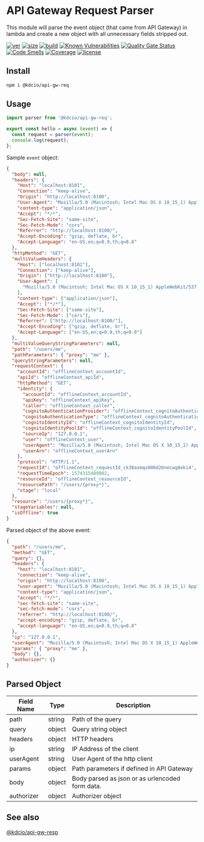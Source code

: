 # API Gateway Request Parser

This module will parse the event object (that came from API Gateway) in lambda and create a new object with all unnecessary fields stripped out.

[![ver](https://img.shields.io/npm/v/@kdcio/api-gw-req)](https://www.npmjs.com/package/@kdcio/api-gw-req) [![size](https://badgen.net/bundlephobia/minzip/@kdcio/api-gw-req)](https://bundlephobia.com/result?p=@kdcio/api-gw-req) [![build](https://img.shields.io/github/workflow/status/kdcio/api-gw-req/build)](https://github.com/kdcio/api-gw-req/actions?query=workflow%3Abuild) [![Known Vulnerabilities](https://snyk.io/test/github/kdcio/api-gw-req/badge.svg?targetFile=package.json)](https://snyk.io/test/github/kdcio/api-gw-req?targetFile=package.json) [![Quality Gate Status](https://sonarcloud.io/api/project_badges/measure?project=kdcio_api-gw-req&metric=alert_status)](https://sonarcloud.io/dashboard?id=kdcio_api-gw-req) [![Code Smells](https://sonarcloud.io/api/project_badges/measure?project=kdcio_api-gw-req&metric=code_smells)](https://sonarcloud.io/dashboard?id=kdcio_api-gw-req) [![Coverage](https://sonarcloud.io/api/project_badges/measure?project=kdcio_api-gw-req&metric=coverage)](https://sonarcloud.io/dashboard?id=kdcio_api-gw-req) [![license](https://img.shields.io/github/license/kdcio/api-gw-req)](https://github.com/kdcio/api-gw-req/blob/master/LICENSE)

## Install

```bash
npm i @kdcio/api-gw-req
```

## Usage

```js
import parser from '@kdcio/api-gw-req';

export const hello = async (event) => {
  const request = parser(event);
  console.log(request);
};
```

Sample `event` object:

```json
{
  "body": null,
  "headers": {
    "Host": "localhost:8101",
    "Connection": "keep-alive",
    "Origin": "http://localhost:8100",
    "User-Agent": "Mozilla/5.0 (Macintosh; Intel Mac OS X 10_15_1) AppleWebKit/537.36 (KHTML, like Gecko) Chrome/78.0.3904.97 Safari/537.36",
    "content-type": "application/json",
    "Accept": "*/*",
    "Sec-Fetch-Site": "same-site",
    "Sec-Fetch-Mode": "cors",
    "Referrer": "http://localhost:8100/",
    "Accept-Encoding": "gzip, deflate, br",
    "Accept-Language": "en-US,en;q=0.9,th;q=0.8"
  },
  "httpMethod": "GET",
  "multiValueHeaders": {
    "Host": ["localhost:8101"],
    "Connection": ["keep-alive"],
    "Origin": ["http://localhost:8100"],
    "User-Agent": [
      "Mozilla/5.0 (Macintosh; Intel Mac OS X 10_15_1) AppleWebKit/537.36 (KHTML, like Gecko) Chrome/78.0.3904.97 Safari/537.36"
    ],
    "content-type": ["application/json"],
    "Accept": ["*/*"],
    "Sec-Fetch-Site": ["same-site"],
    "Sec-Fetch-Mode": ["cors"],
    "Referrer": ["http://localhost:8100/"],
    "Accept-Encoding": ["gzip, deflate, br"],
    "Accept-Language": ["en-US,en;q=0.9,th;q=0.8"]
  },
  "multiValueQueryStringParameters": null,
  "path": "/users/me",
  "pathParameters": { "proxy": "me" },
  "queryStringParameters": null,
  "requestContext": {
    "accountId": "offlineContext_accountId",
    "apiId": "offlineContext_apiId",
    "httpMethod": "GET",
    "identity": {
      "accountId": "offlineContext_accountId",
      "apiKey": "offlineContext_apiKey",
      "caller": "offlineContext_caller",
      "cognitoAuthenticationProvider": "offlineContext_cognitoAuthenticationProvider",
      "cognitoAuthenticationType": "offlineContext_cognitoAuthenticationType",
      "cognitoIdentityId": "offlineContext_cognitoIdentityId",
      "cognitoIdentityPoolId": "offlineContext_cognitoIdentityPoolId",
      "sourceIp": "127.0.0.1",
      "user": "offlineContext_user",
      "userAgent": "Mozilla/5.0 (Macintosh; Intel Mac OS X 10_15_1) AppleWebKit/537.36 (KHTML, like Gecko) Chrome/78.0.3904.97 Safari/537.36",
      "userArn": "offlineContext_userArn"
    },
    "protocol": "HTTP/1.1",
    "requestId": "offlineContext_requestId_ck38asmqx000d26necwg8eki4",
    "requestTimeEpoch": 1574315489802,
    "resourceId": "offlineContext_resourceId",
    "resourcePath": "/users/{proxy*}",
    "stage": "local"
  },
  "resource": "/users/{proxy*}",
  "stageVariables": null,
  "isOffline": true
}
```

Parsed object of the above event:

```json
{
  "path": "/users/me",
  "method": "GET",
  "query": {},
  "headers": {
    "host": "localhost:8101",
    "connection": "keep-alive",
    "origin": "http://localhost:8100",
    "user-agent": "Mozilla/5.0 (Macintosh; Intel Mac OS X 10_15_1) AppleWebKit/537.36 (KHTML, like Gecko) Chrome/78.0.3904.97 Safari/537.36",
    "content-type": "application/json",
    "accept": "*/*",
    "sec-fetch-site": "same-site",
    "sec-fetch-mode": "cors",
    "referrer": "http://localhost:8100/",
    "accept-encoding": "gzip, deflate, br",
    "accept-language": "en-US,en;q=0.9,th;q=0.8"
  },
  "ip": "127.0.0.1",
  "userAgent": "Mozilla/5.0 (Macintosh; Intel Mac OS X 10_15_1) AppleWebKit/537.36 (KHTML, like Gecko) Chrome/78.0.3904.97 Safari/537.36",
  "params": { "proxy": "me" },
  "body": {},
  "authorizer": {}
}
```

## Parsed Object

| Field Name | Type   | Description                                     |
| ---------- | ------ | ----------------------------------------------- |
| path       | string | Path of the query                               |
| query      | object | Query string object                             |
| headers    | object | HTTP headers                                    |
| ip         | string | IP Address of the client                        |
| userAgent  | string | User Agent of the http client                   |
| params     | object | Path parameters if defined in API Gateway       |
| body       | object | Body parsed as json or as urlencoded form data. |
| authorizer | object | Authorizer object                               |

## See also

[@kdcio/api-gw-resp](https://github.com/kdcio/api-gw-resp)
